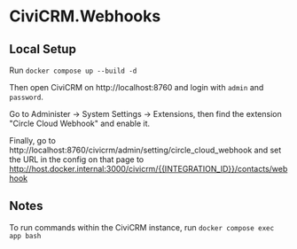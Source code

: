 # CiviCRM.Webhooks

## Local Setup

Run `docker compose up --build -d`

Then open CiviCRM on http://localhost:8760 and login with `admin` and `password`.

Go to Administer -> System Settings -> Extensions, then find the extension "Circle Cloud Webhook" and enable it.

Finally, go to http://localhost:8760/civicrm/admin/setting/circle_cloud_webhook and set the URL in the config on that page to http://host.docker.internal:3000/civicrm/{{INTEGRATION_ID}}/contacts/webhook

## Notes

To run commands within the CiviCRM instance, run `docker compose exec app bash`
